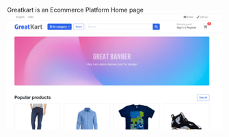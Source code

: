 Greatkart is an Ecommerce Platform
Home page
![image alt](https://github.com/vipinvijaipillai/greatkart-ecommerce/blob/6d76a5efb3194f09e5f55423ea9b76ae9a3ca4fd/ecc1.png)



